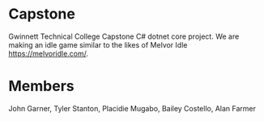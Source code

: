 # Capstone
Gwinnett Technical College Capstone C# dotnet core project. We are making an idle game similar to the likes of Melvor Idle https://melvoridle.com/.

# Members

John Garner, 
Tyler Stanton, 
Placidie Mugabo,
Bailey Costello,
Alan Farmer

<!--- ## Installation

<!--- If you are starting a project from scratch and will host the code on Github, hit the "Use this template" button above the code to get started. If you will host elsewhere, clone this repo and start your project from there.

<!--- ## Usage

<!--- These files only change how your project behaves on github, and most of them will only take effect once merged into your default branch (usually `master` or `dev`).

<!--- Keep them up-to-date as your project evolves. 

# Contents

Here's a rundown of the files included, as well as why they're important:

## clicker



## GameSystemObjects



## GameSystemObjectsTest


## WPF_Clicker

This is our GUI for our project. We are using WPF with C# ASP.net core framework to show for our front-end. 


### App.xaml


### Leaderboard.xaml


### loginPage.xaml


### MainWindow.xaml


### Settings.xaml


### Stats.xaml


### taskList.xaml

